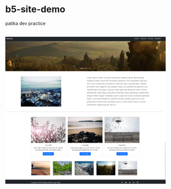 # b5-site-demo
patika dev practice
<br> <br> <br>
![SS-1](https://github.com/lezgintekay/b5-site-demo/blob/master/img/ss-1.png)
<br>
![SS-2](https://github.com/lezgintekay/b5-site-demo/blob/master/img/ss-2.png)

